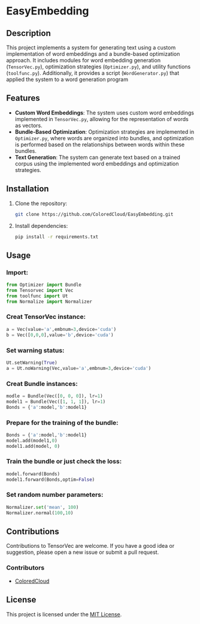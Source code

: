 # EasyEmbedding

## Description

This project implements a system for generating text using a custom implementation of word embeddings and a bundle-based optimization approach. It includes modules for word embedding generation (`TensorVec.py`), optimization strategies (`Optimizer.py`), and utility functions (`toolfunc.py`). Additionally, it provides a script (`WordGenerator.py`) that applied the system to a word generation program
## Features

- **Custom Word Embeddings**: The system uses custom word embeddings implemented in `TensorVec.py`, allowing for the representation of words as vectors.
- **Bundle-Based Optimization**: Optimization strategies are implemented in `Optimizer.py`, where words are organized into bundles, and optimization is performed based on the relationships between words within these bundles.
- **Text Generation**: The system can generate text based on a trained corpus using the implemented word embeddings and optimization strategies.

## Installation

1. Clone the repository:

   ```bash
   git clone https://github.com/ColoredCloud/EasyEmbedding.git
   ```

2. Install dependencies:

   ```bash
   pip install -r requirements.txt
   ```

## Usage

### Import:
   ```python
   from Optimizer import Bundle
   from Tensorvec import Vec
   from toolfunc import Ut
   from Normalize import Normalizer
   ```

### Creat TensorVec instance:
   ```python
   a = Vec(value='a',embnum=3,device='cuda')
   b = Vec([0,0,0],value='b',device='cuda')
   ```

### Set warning status:
   ```python
   Ut.setWarning(True)
   a = Ut.noWarning(Vec,value='a',embnum=3,device='cuda')
   ```

### Creat Bundle instances:
   ```python
   modle = Bundle(Vec([0, 0, 0]), lr=1)
   model1 = Bundle(Vec([1, 1, 1]), lr=1)
   Bonds = {'a':model,'b':model1}
   ```

### Prepare for the training of the bundle:
   ```python
   Bonds = {'a':model,'b':model1}
   model.add(model1,0)
   model1.add(model, 0)
   ```

### Train the bundle or just check the loss:
   ```python
   model.forward(Bonds)
   model1.forward(Bonds,optim=False)
   ```

### Set random number parameters:
   ```python
   Normalizer.set('mean', 100)
   Normalizer.normal(100,10)
   ```



## Contributions
   Contributions to TensorVec are welcome. If you have a good idea or suggestion, please open a new issue or submit a pull request.
   
### Contributors
- [ColoredCloud](https://github.com/ColoredCloud)

## License

This project is licensed under the [MIT License](LICENSE.md).
